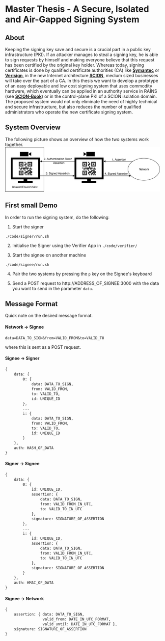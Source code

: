 # Master Thesis - A Secure, Isolated and Air-Gapped Signing System

## About
Keeping the signing key save and secure is a crucial part in a public key infrastructure (PKI). If an attacker manages to steal a signing key, he is able to sign requests by himself and making everyone believe that this request has been certified by the original key holder. Whereas today, signing certificates is done by qualified certificate authorities (CA) like [**Symantec**](https://www.symantec.com/ "Symantec") or [**Verisign**](https://www.verisign.com/ "Verisign"), in the new Internet architecture [**SCION**](https://www.scion-architecture.net/ "SCION Architecture"), medium sized businesses will take over the part of a CA. In this thesis we want to develop a prototype of an easy deployable and low cost signing system that uses commodity hardware, which eventually can be applied in an authority service in RAINS (see [**SCION-Book**](https://www.scion-architecture.net/pdf/SCION-book.pdf "SCION-Book")) or in the control-plane PKI of a SCION isolation domain. The proposed system would not only eliminate the need of highly technical and secure infrastructure, but also reduces the number of qualified administrators who operate the new certificate signing system. 


## System Overview
The following picture shows an overview of how the two systems work together.
![System Overview](images/SystemOverview.png "System Overview")


## First small Demo

In order to run the signing system, do the following:

1. Start the signer
```console
./code/signer/run.sh
```
2. Initialise the Signer using the Verifier App in `./code/verifier/`

3. Start the signee on another machine
```console
./code/signee/run.sh
```

4. Pair the two systems by pressing the `p` key on the Signee's keyboard

5. Send a POST request to http://ADDRESS_OF_SIGNEE:3000 with the data you want to send in the parameter `data`.


## Message Format

Quick note on the desired message format.

#### Network -> Signee
```
data=DATA_TO_SIGN&from=VALID_FROM&to=VALID_TO
```
where this is sent as a POST request.

#### Signee -> Signer
```
{
    data: {
        0: {
            data: DATA_TO_SIGN,
            from: VALID_FROM,
            to: VALID_TO,
            id: UNIQUE_ID
        },
        ...
        i: {
            data: DATA_TO_SIGN,
            from: VALID_FROM,
            to: VALID_TO,
            id: UNIQUE_ID
        }
    },
    auth: HASH_OF_DATA
}
```

#### Signer -> Signee
```
{
    data: {
        0: {
            id: UNIQUE_ID,
            assertion: {
                data: DATA_TO_SIGN,
                from: VALID_FROM_IN_UTC,
                to: VALID_TO_IN_UTC
            },
            signature: SIGNATURE_OF_ASSERTION
        },
        ...
        i: {
            id: UNIQUE_ID,
            assertion: {
                data: DATA_TO_SIGN,
                from: VALID_FROM_IN_UTC,
                to: VALID_TO_IN_UTC
            },
            signature: SIGNATURE_OF_ASSERTION
        }
    },
    auth: HMAC_OF_DATA
}
```

#### Signee -> Network
```
{
    assertion: { data: DATA_TO_SIGN,
                 valid_from: DATE_IN_UTC_FORMAT,
                 valid_until: DATE_IN_UTC_FORMAT },
    signature: SIGNATURE_OF_ASSERTION
}
```
